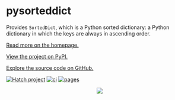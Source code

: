 # pysorteddict

Provides `SortedDict`, which is a Python sorted dictionary: a Python dictionary in which the keys are always in
ascending order.

[Read more on the homepage.](https://tfpf.github.io/pysorteddict/)

[View the project on PyPI.](https://pypi.org/project/pysorteddict/)

[Explore the source code on GitHub.](https://github.com/tfpf/pysorteddict)

[![Hatch project](https://img.shields.io/badge/%F0%9F%A5%9A-Hatch-4051b5.svg)](https://github.com/pypa/hatch)
[![ci](https://github.com/tfpf/pysorteddict/actions/workflows/ci.yml/badge.svg)](https://github.com/tfpf/pysorteddict/actions/workflows/ci.yml)
[![pages](https://github.com/tfpf/pysorteddict/actions/workflows/pages.yml/badge.svg)](https://github.com/tfpf/pysorteddict/actions/workflows/pages.yml)

<p align="center">
 <img src="https://github.com/user-attachments/assets/e9d1e78e-c0fd-4d87-93f6-e293ddef31ba" />
</p>
